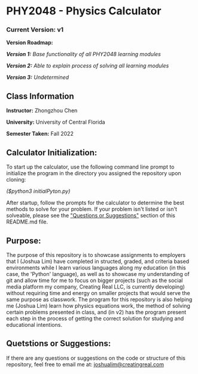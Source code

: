 # PHY2048 - Physics Calculator
### Current Version: v1

**Version Roadmap:**

_**Version 1:** Base functionality of all PHY2048 learning modules_

_**Version 2:** Able to explain process of solving all learning modules_

_**Version 3:** Undetermined_

## Class Information
**Instructor:** Zhongzhou Chen

**University:** University of Central Florida

**Semester Taken:** Fall 2022
 
## Calculator Initialization:
To start up the calculator, use the following command line prompt to initialize the program in the directory you assigned the repository upon cloning:

_($python3 initialPyton.py)_

After startup, follow the prompts for the calculator to determine the best methods to solve for your problem. If your problem isn't listed or isn't solveable, please see the ["Questions or Suggestions"](##-Questions-or-Suggestions) section of this README.md file.

## Purpose:
The purpose of this repository is to showcase assignments to employers that I (Joshua Lim) have completed in structed, graded, and criteria based environments while I learn various languages along my education (in this case, the 'Python' language), as well as to showcase my understanding of git and allow time for me to focus on bigger projects (such as the social media platform my company, Creating Real LLC, is currently developing) without requiring time and energy on smaller projects that would serve the same purpose as classwork. The program for this repository is also helping me (Joshua Lim) learn how physics equations work, the method of solving certain problems presented in class, and (in v2) has the program present each step in the process of getting the correct solution for studying and educational intentions.

## Quetstions or Suggestions:
If there are any questions or suggestions on the code or structure of this repository, feel free to email me at:
joshualim@creatingreal.com
